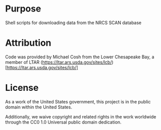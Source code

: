 # Purpose

Shell scripts for downloading data from the NRCS SCAN database

# Attribution

Code was provided by Michael Cosh from the Lower Chesapeake Bay, a member of LTAR (https://ltar.ars.usda.gov/sites/lcb/)[https://ltar.ars.usda.gov/sites/lcb/]

# License

As a work of the United States government, this project is in the public domain within the United States.

Additionally, we waive copyright and related rights in the work worldwide through the CC0 1.0 Universal public domain dedication.